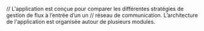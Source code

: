 // L'application est conçue pour comparer les différentes stratégies de gestion de flux à l’entrée d’un un 
// réseau de communication. L’architecture de l'application est organisée autour de plusieurs modules.
